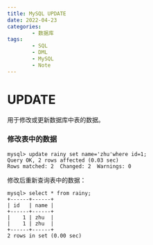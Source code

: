 ```yaml
---
title: MySQL UPDATE
date: 2022-04-23
categories:
        - 数据库
tags:
        - SQL
        - DML
        - MySQL
        - Note
---
```


# UPDATE

用于修改或更新数据库中表的数据。

### 修改表中的数据

```MySQL
mysql> update rainy set name='zhu'where id=1;
Query OK, 2 rows affected (0.03 sec)
Rows matched: 2  Changed: 2  Warnings: 0
```

修改后重新查询表中的数据：

```MySQL
mysql> select * from rainy;
+------+------+
| id   | name |
+------+------+
|    1 | zhu  |
|    1 | zhu  |
+------+------+
2 rows in set (0.00 sec)
```
